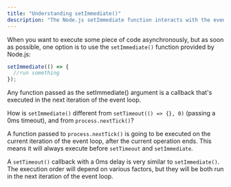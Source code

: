 ```yaml
---
title: "Understanding setImmediate()"
description: "The Node.js setImmediate function interacts with the event loop in a special way"
---
```


When you want to execute some piece of code asynchronously, but as soon as possible, one option is to use the `setImmediate()` function provided by Node.js:

```js
setImmediate(() => {
  //run something
});
```

Any function passed as the setImmediate() argument is a callback that's executed in the next iteration of the event loop.

How is `setImmediate()` different from `setTimeout(() => {}, 0)` (passing a 0ms timeout), and from `process.nextTick()`?

A function passed to `process.nextTick()` is going to be executed on the current iteration of the event loop, after the current operation ends. This means it will always execute before `setTimeout` and `setImmediate`.

A `setTimeout()` callback with a 0ms delay is very similar to `setImmediate()`. The execution order will depend on various factors, but they will be both run in the next iteration of the event loop.
